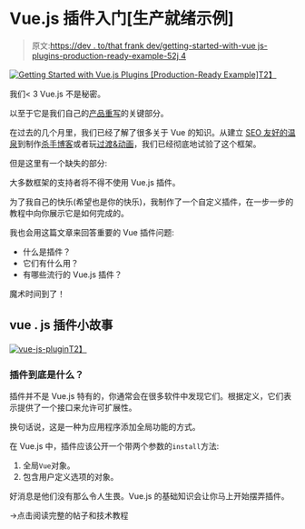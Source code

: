 # Vue.js 插件入门[生产就绪示例]

> 原文:[https://dev . to/that frank dev/getting-started-with-vue js-plugins-production-ready-example-52j 4](https://dev.to/thatfrankdev/getting-started-with-vuejs-plugins-production-ready-example-52j4)

[![Getting Started with Vue.js Plugins [Production-Ready Example]](../Images/b290b3263519fa4c84bc46ed29c50a8c.png)T2】](https://res.cloudinary.com/practicaldev/image/fetch/s--nxfQeRUJ--/c_limit%2Cf_auto%2Cfl_progressive%2Cq_auto%2Cw_880/https://snipcart.com/media/203866/vue-js-plugin-1.jpg)

我们< 3 Vue.js 不是秘密。

以至于它是我们自己的[产品重写](https://snipcart.com/blog/progressive-migration-backbone-vuejs-refactoring)的关键部分。

在过去的几个月里，我们已经了解了很多关于 Vue 的知识。从建立 [SEO 友好的温泉](https://snipcart.com/blog/vue-js-seo-prerender-example)到制作[杀手博客](https://snipcart.com/blog/vuejs-blog-demo)或者玩[过渡&动画](https://snipcart.com/blog/vuejs-transitions-animations)，我们已经彻底地试验了这个框架。

但是这里有一个缺失的部分:

大多数框架的支持者将不得不使用 Vue.js 插件。

为了我自己的快乐(希望也是你的快乐)，我制作了一个自定义插件，在一步一步的教程中向你展示它是如何完成的。

我也会用这篇文章来回答重要的 Vue 插件问题:

*   什么是插件？
*   它们有什么用？
*   有哪些流行的 Vue.js 插件？

魔术时间到了！

## vue . js 插件小故事

[![vue-js-plugin](../Images/b290b3263519fa4c84bc46ed29c50a8c.png)T2】](https://res.cloudinary.com/practicaldev/image/fetch/s--nxfQeRUJ--/c_limit%2Cf_auto%2Cfl_progressive%2Cq_auto%2Cw_880/https://snipcart.com/media/203866/vue-js-plugin-1.jpg)

### [](#what-exactly-is-a-plugin)插件到底是什么？

插件并不是 Vue.js 特有的，你通常会在很多软件中发现它们。根据定义，它们表示提供了一个接口来允许可扩展性。

换句话说，这是一种为应用程序添加全局功能的方式。

在 Vue.js 中，插件应该公开一个带两个参数的`install`方法:

1.  全局`Vue`对象。
2.  包含用户定义选项的对象。

好消息是他们没有那么令人生畏。Vue.js 的基础知识会让你马上开始摆弄插件。

→点击阅读完整的帖子和技术教程